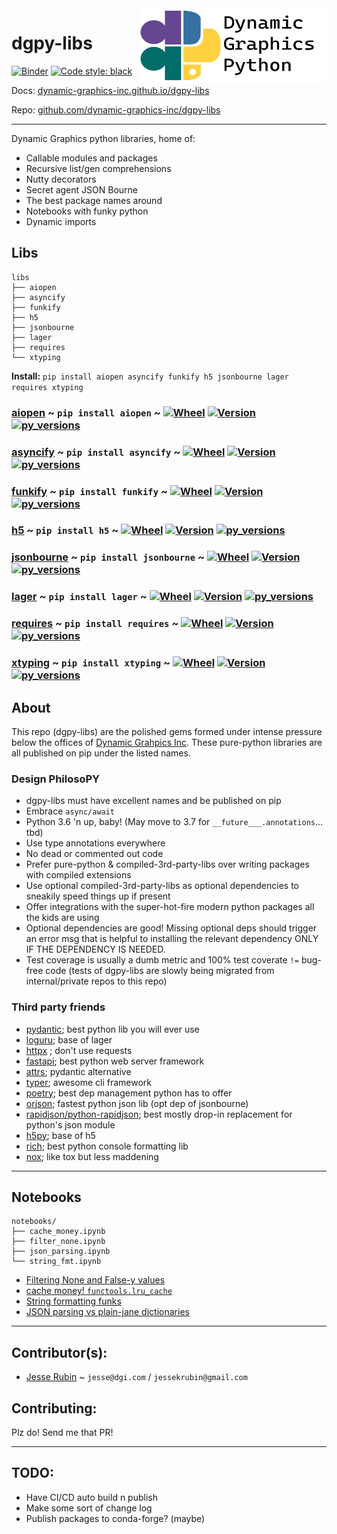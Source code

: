 <a href="https://github.com/dynamic-graphics-inc/dgpy-libs">
<img align="right" src="https://github.com/dynamic-graphics-inc/dgpy-libs/blob/master/docs/images/dgpy_banner.svg?raw=true" alt="drawing" height="120" width="300"/>
</a>

# dgpy-libs

[![Binder](https://mybinder.org/badge_logo.svg)](https://mybinder.org/v2/gh/dynamic-graphics-inc/dgpy-libs/master?filepath=README.ipynb)
[![Code style: black](https://img.shields.io/badge/code%20style-black-000000.svg)](https://github.com/psf/black)

Docs: [dynamic-graphics-inc.github.io/dgpy-libs](https://dynamic-graphics-inc.github.io/dgpy-libs/)

Repo: [github.com/dynamic-graphics-inc/dgpy-libs](https://github.com/dynamic-graphics-inc/dgpy-libs)

___

Dynamic Graphics python libraries, home of:

 - Callable modules and packages
 - Recursive list/gen comprehensions
 - Nutty decorators
 - Secret agent JSON Bourne
 - The best package names around
 - Notebooks with funky python
 - Dynamic imports

## Libs

```
libs
├── aiopen
├── asyncify
├── funkify
├── h5
├── jsonbourne
├── lager
├── requires
└── xtyping
```

**Install:** `pip install aiopen asyncify funkify h5 jsonbourne lager requires xtyping`



### [aiopen](./libs/aiopen) ~ `pip install aiopen` ~ [![Wheel](https://img.shields.io/pypi/wheel/aiopen.svg)](https://img.shields.io/pypi/wheel/aiopen.svg) [![Version](https://img.shields.io/pypi/v/aiopen.svg)](https://img.shields.io/pypi/v/aiopen.svg) [![py_versions](https://img.shields.io/pypi/pyversions/aiopen.svg)](https://img.shields.io/pypi/pyversions/aiopen.svg)

### [asyncify](./libs/asyncify) ~ `pip install asyncify` ~ [![Wheel](https://img.shields.io/pypi/wheel/asyncify.svg)](https://img.shields.io/pypi/wheel/asyncify.svg) [![Version](https://img.shields.io/pypi/v/asyncify.svg)](https://img.shields.io/pypi/v/asyncify.svg) [![py_versions](https://img.shields.io/pypi/pyversions/asyncify.svg)](https://img.shields.io/pypi/pyversions/asyncify.svg)

### [funkify](./libs/funkify) ~ `pip install funkify` ~ [![Wheel](https://img.shields.io/pypi/wheel/funkify.svg)](https://img.shields.io/pypi/wheel/funkify.svg) [![Version](https://img.shields.io/pypi/v/funkify.svg)](https://img.shields.io/pypi/v/funkify.svg) [![py_versions](https://img.shields.io/pypi/pyversions/funkify.svg)](https://img.shields.io/pypi/pyversions/funkify.svg)

### [h5](./libs/h5) ~ `pip install h5` ~ [![Wheel](https://img.shields.io/pypi/wheel/h5.svg)](https://img.shields.io/pypi/wheel/h5.svg) [![Version](https://img.shields.io/pypi/v/h5.svg)](https://img.shields.io/pypi/v/h5.svg) [![py_versions](https://img.shields.io/pypi/pyversions/h5.svg)](https://img.shields.io/pypi/pyversions/h5.svg)

### [jsonbourne](./libs/jsonbourne) ~ `pip install jsonbourne` ~ [![Wheel](https://img.shields.io/pypi/wheel/jsonbourne.svg)](https://img.shields.io/pypi/wheel/jsonbourne.svg) [![Version](https://img.shields.io/pypi/v/jsonbourne.svg)](https://img.shields.io/pypi/v/jsonbourne.svg) [![py_versions](https://img.shields.io/pypi/pyversions/jsonbourne.svg)](https://img.shields.io/pypi/pyversions/jsonbourne.svg)

### [lager](./libs/lager) ~ `pip install lager` ~ [![Wheel](https://img.shields.io/pypi/wheel/lager.svg)](https://img.shields.io/pypi/wheel/lager.svg) [![Version](https://img.shields.io/pypi/v/lager.svg)](https://img.shields.io/pypi/v/lager.svg) [![py_versions](https://img.shields.io/pypi/pyversions/lager.svg)](https://img.shields.io/pypi/pyversions/lager.svg)

### [requires](./libs/requires) ~ `pip install requires` ~ [![Wheel](https://img.shields.io/pypi/wheel/requires.svg)](https://img.shields.io/pypi/wheel/requires.svg) [![Version](https://img.shields.io/pypi/v/requires.svg)](https://img.shields.io/pypi/v/requires.svg) [![py_versions](https://img.shields.io/pypi/pyversions/requires.svg)](https://img.shields.io/pypi/pyversions/requires.svg)

### [xtyping](./libs/xtyping) ~ `pip install xtyping` ~ [![Wheel](https://img.shields.io/pypi/wheel/xtyping.svg)](https://img.shields.io/pypi/wheel/xtyping.svg) [![Version](https://img.shields.io/pypi/v/xtyping.svg)](https://img.shields.io/pypi/v/xtyping.svg) [![py_versions](https://img.shields.io/pypi/pyversions/xtyping.svg)](https://img.shields.io/pypi/pyversions/xtyping.svg)

## About

This repo (dgpy-libs) are the polished gems formed under intense pressure below the offices of [Dynamic Grahpics Inc](http://dgi.com/). These pure-python libraries are all published on pip under the listed names.

### Design PhilosoPY

 - dgpy-libs must have excellent names and be published on pip
 - Embrace `async/await`
 - Python 3.6 'n up, baby! (May move to 3.7 for `__future___.annotations`... tbd)
 - Use type annotations everywhere
 - No dead or commented out code
 - Prefer pure-python & compiled-3rd-party-libs over writing packages with compiled extensions
 - Use optional compiled-3rd-party-libs as optional dependencies to sneakily speed things up if present
 - Offer integrations with the super-hot-fire modern python packages all the kids are using
 - Optional dependencies are good! Missing optional deps should trigger an error msg that is helpful to installing the relevant dependency ONLY IF THE DEPENDENCY IS NEEDED.
 - Test coverage is usually a dumb metric and 100% test coverate `!=` bug-free code (tests of dgpy-libs are slowly being migrated from internal/private repos to this repo)

### Third party friends

 - [pydantic](https://pydantic-docs.helpmanual.io/); best python lib you will ever use
 - [loguru](https://github.com/Delgan/loguru); base of lager
 - [httpx](https://www.python-httpx.org/) ; don't use requests
 - [fastapi](https://github.com/tiangolo/fastapi); best python web server framework
 - [attrs](https://github.com/python-attrs/attrs); pydantic alternative
 - [typer](https://github.com/tiangolo/typer); awesome cli framework
 - [poetry](https://github.com/python-poetry/poetry); best dep management python has to offer
 - [orjson](https://github.com/ijl/orjson); fastest python json lib (opt dep of jsonbourne)
 - [rapidjson/python-rapidjson](https://github.com/python-rapidjson/python-rapidjson); best mostly drop-in replacement for python's json module
 - [h5py](https://github.com/h5py/h5py); base of h5
 - [rich](https://github.com/willmcgugan/rich); best python console formatting lib
 - [nox](https://github.com/theacodes/nox); like tox but less maddening

___

## Notebooks

```
notebooks/
├── cache_money.ipynb
├── filter_none.ipynb
├── json_parsing.ipynb
└── string_fmt.ipynb
```

 - [Filtering None and False-y values](./notebooks/filter_none)
 - [cache money! `functools.lru_cache`](./notebooks/cache_money)
 - [String formatting funks](./notebooks/string_fmt)
 - [JSON parsing vs plain-jane dictionaries](./notebooks/json_parsing)

___

## Contributor(s):
 
 - [Jesse Rubin](https://github.com/jessekrubin) ~ `jesse@dgi.com` / `jessekrubin@gmail.com`

## Contributing:

Plz do! Send me that PR!

___

## TODO:

 - Have CI/CD auto build n publish
 - Make some sort of change log
 - Publish packages to conda-forge? (maybe)


